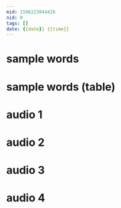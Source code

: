 ```yaml
---
mid: 1596223044426
nid: 0
tags: []
date: {{date}} {{time}}
---
```




# sample words



# sample words (table)



# audio 1



# audio 2



# audio 3



# audio 4


